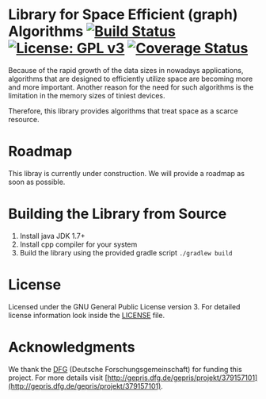 Library for Space Efficient (graph) Algorithms [![Build Status](https://img.shields.io/travis/thm-mni-ii/sea/master.svg?style=flat&maxAge=60)](https://travis-ci.org/thm-mni-ii/sea) [![License: GPL v3](https://img.shields.io/badge/License-GPL%20v3-blue.svg)](https://www.gnu.org/licenses/gpl-3.0) [![Coverage Status](https://img.shields.io/coveralls/thm-mni-ii/sea/master.svg?style=flat&maxAge=60)](https://coveralls.io/github/thm-mni-ii/sea?branch=master)
===
Because of the rapid growth of the data sizes in nowadays applications, algorithms
that are designed to efficiently utilize space are becoming more and more
important. Another reason for the need for such algorithms is the limitation in
the memory sizes of tiniest devices.

Therefore, this library provides algorithms that treat space as a scarce resource.

# Roadmap
This libray is currently under construction.
We will provide a roadmap as soon as possible.

# Building the Library from Source
1. Install java JDK 1.7+
2. Install cpp compiler for your system
3. Build the library using the provided gradle script `./gradlew build`

# License
Licensed under the GNU General Public License version 3. For detailed license information look inside the [LICENSE](LICENSE) file.

# Acknowledgments
We thank the [DFG](http://www.dfg.de/en/index.jsp) (Deutsche Forschungsgemeinschaft) for funding this project. For more details visit [http://gepris.dfg.de/gepris/projekt/379157101](http://gepris.dfg.de/gepris/projekt/379157101).